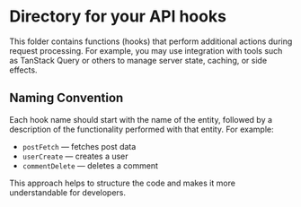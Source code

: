 # Directory for your API hooks

This folder contains functions (hooks) that perform additional actions during request processing. For example, you may use integration with tools such as TanStack Query or others to manage server state, caching, or side effects.

## Naming Convention

Each hook name should start with the name of the entity, followed by a description of the functionality performed with that entity. For example:

- `postFetch` — fetches post data
- `userCreate` — creates a user
- `commentDelete` — deletes a comment

This approach helps to structure the code and makes it more understandable for developers.
